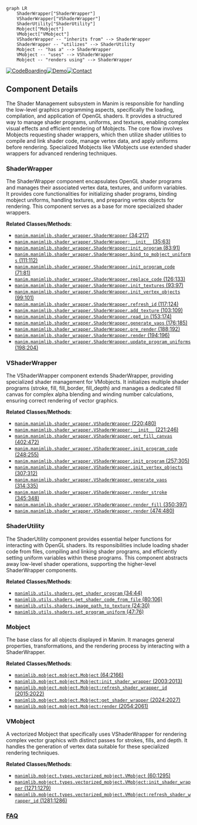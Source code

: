 ```mermaid
graph LR
    ShaderWrapper["ShaderWrapper"]
    VShaderWrapper["VShaderWrapper"]
    ShaderUtility["ShaderUtility"]
    Mobject["Mobject"]
    VMobject["VMobject"]
    VShaderWrapper -- "inherits from" --> ShaderWrapper
    ShaderWrapper -- "utilizes" --> ShaderUtility
    Mobject -- "has a" --> ShaderWrapper
    VMobject -- "uses" --> VShaderWrapper
    Mobject -- "renders using" --> ShaderWrapper
```
[![CodeBoarding](https://img.shields.io/badge/Generated%20by-CodeBoarding-9cf?style=flat-square)](https://github.com/CodeBoarding/GeneratedOnBoardings)[![Demo](https://img.shields.io/badge/Try%20our-Demo-blue?style=flat-square)](https://www.codeboarding.org/demo)[![Contact](https://img.shields.io/badge/Contact%20us%20-%20contact@codeboarding.org-lightgrey?style=flat-square)](mailto:contact@codeboarding.org)

## Component Details

The Shader Management subsystem in Manim is responsible for handling the low-level graphics programming aspects, specifically the loading, compilation, and application of OpenGL shaders. It provides a structured way to manage shader programs, uniforms, and textures, enabling complex visual effects and efficient rendering of Mobjects. The core flow involves Mobjects requesting shader wrappers, which then utilize shader utilities to compile and link shader code, manage vertex data, and apply uniforms before rendering. Specialized Mobjects like VMobjects use extended shader wrappers for advanced rendering techniques.

### ShaderWrapper
The ShaderWrapper component encapsulates OpenGL shader programs and manages their associated vertex data, textures, and uniform variables. It provides core functionalities for initializing shader programs, binding mobject uniforms, handling textures, and preparing vertex objects for rendering. This component serves as a base for more specialized shader wrappers.


**Related Classes/Methods**:

- <a href="https://github.com/3b1b/manim/blob/master/manimlib/shader_wrapper.py#L34-L217" target="_blank" rel="noopener noreferrer">`manim.manimlib.shader_wrapper.ShaderWrapper` (34:217)</a>
- <a href="https://github.com/3b1b/manim/blob/master/manimlib/shader_wrapper.py#L35-L63" target="_blank" rel="noopener noreferrer">`manim.manimlib.shader_wrapper.ShaderWrapper:__init__` (35:63)</a>
- <a href="https://github.com/3b1b/manim/blob/master/manimlib/shader_wrapper.py#L83-L91" target="_blank" rel="noopener noreferrer">`manim.manimlib.shader_wrapper.ShaderWrapper:init_program` (83:91)</a>
- <a href="https://github.com/3b1b/manim/blob/master/manimlib/shader_wrapper.py#L111-L112" target="_blank" rel="noopener noreferrer">`manim.manimlib.shader_wrapper.ShaderWrapper.bind_to_mobject_uniforms` (111:112)</a>
- <a href="https://github.com/3b1b/manim/blob/master/manimlib/shader_wrapper.py#L71-L81" target="_blank" rel="noopener noreferrer">`manim.manimlib.shader_wrapper.ShaderWrapper.init_program_code` (71:81)</a>
- <a href="https://github.com/3b1b/manim/blob/master/manimlib/shader_wrapper.py#L126-L133" target="_blank" rel="noopener noreferrer">`manim.manimlib.shader_wrapper.ShaderWrapper.replace_code` (126:133)</a>
- <a href="https://github.com/3b1b/manim/blob/master/manimlib/shader_wrapper.py#L93-L97" target="_blank" rel="noopener noreferrer">`manim.manimlib.shader_wrapper.ShaderWrapper.init_textures` (93:97)</a>
- <a href="https://github.com/3b1b/manim/blob/master/manimlib/shader_wrapper.py#L99-L101" target="_blank" rel="noopener noreferrer">`manim.manimlib.shader_wrapper.ShaderWrapper.init_vertex_objects` (99:101)</a>
- <a href="https://github.com/3b1b/manim/blob/master/manimlib/shader_wrapper.py#L117-L124" target="_blank" rel="noopener noreferrer">`manim.manimlib.shader_wrapper.ShaderWrapper.refresh_id` (117:124)</a>
- <a href="https://github.com/3b1b/manim/blob/master/manimlib/shader_wrapper.py#L103-L109" target="_blank" rel="noopener noreferrer">`manim.manimlib.shader_wrapper.ShaderWrapper.add_texture` (103:109)</a>
- <a href="https://github.com/3b1b/manim/blob/master/manimlib/shader_wrapper.py#L153-L174" target="_blank" rel="noopener noreferrer">`manim.manimlib.shader_wrapper.ShaderWrapper.read_in` (153:174)</a>
- <a href="https://github.com/3b1b/manim/blob/master/manimlib/shader_wrapper.py#L176-L185" target="_blank" rel="noopener noreferrer">`manim.manimlib.shader_wrapper.ShaderWrapper.generate_vaos` (176:185)</a>
- <a href="https://github.com/3b1b/manim/blob/master/manimlib/shader_wrapper.py#L188-L192" target="_blank" rel="noopener noreferrer">`manim.manimlib.shader_wrapper.ShaderWrapper.pre_render` (188:192)</a>
- <a href="https://github.com/3b1b/manim/blob/master/manimlib/shader_wrapper.py#L194-L196" target="_blank" rel="noopener noreferrer">`manim.manimlib.shader_wrapper.ShaderWrapper.render` (194:196)</a>
- <a href="https://github.com/3b1b/manim/blob/master/manimlib/shader_wrapper.py#L198-L204" target="_blank" rel="noopener noreferrer">`manim.manimlib.shader_wrapper.ShaderWrapper.update_program_uniforms` (198:204)</a>


### VShaderWrapper
The VShaderWrapper component extends ShaderWrapper, providing specialized shader management for VMobjects. It initializes multiple shader programs (stroke, fill, fill_border, fill_depth) and manages a dedicated fill canvas for complex alpha blending and winding number calculations, ensuring correct rendering of vector graphics.


**Related Classes/Methods**:

- <a href="https://github.com/3b1b/manim/blob/master/manimlib/shader_wrapper.py#L220-L480" target="_blank" rel="noopener noreferrer">`manim.manimlib.shader_wrapper.VShaderWrapper` (220:480)</a>
- <a href="https://github.com/3b1b/manim/blob/master/manimlib/shader_wrapper.py#L221-L246" target="_blank" rel="noopener noreferrer">`manim.manimlib.shader_wrapper.VShaderWrapper:__init__` (221:246)</a>
- <a href="https://github.com/3b1b/manim/blob/master/manimlib/shader_wrapper.py#L402-L472" target="_blank" rel="noopener noreferrer">`manim.manimlib.shader_wrapper.VShaderWrapper.get_fill_canvas` (402:472)</a>
- <a href="https://github.com/3b1b/manim/blob/master/manimlib/shader_wrapper.py#L248-L255" target="_blank" rel="noopener noreferrer">`manim.manimlib.shader_wrapper.VShaderWrapper.init_program_code` (248:255)</a>
- <a href="https://github.com/3b1b/manim/blob/master/manimlib/shader_wrapper.py#L257-L305" target="_blank" rel="noopener noreferrer">`manim.manimlib.shader_wrapper.VShaderWrapper.init_program` (257:305)</a>
- <a href="https://github.com/3b1b/manim/blob/master/manimlib/shader_wrapper.py#L307-L312" target="_blank" rel="noopener noreferrer">`manim.manimlib.shader_wrapper.VShaderWrapper.init_vertex_objects` (307:312)</a>
- <a href="https://github.com/3b1b/manim/blob/master/manimlib/shader_wrapper.py#L314-L335" target="_blank" rel="noopener noreferrer">`manim.manimlib.shader_wrapper.VShaderWrapper.generate_vaos` (314:335)</a>
- <a href="https://github.com/3b1b/manim/blob/master/manimlib/shader_wrapper.py#L345-L348" target="_blank" rel="noopener noreferrer">`manim.manimlib.shader_wrapper.VShaderWrapper.render_stroke` (345:348)</a>
- <a href="https://github.com/3b1b/manim/blob/master/manimlib/shader_wrapper.py#L350-L397" target="_blank" rel="noopener noreferrer">`manim.manimlib.shader_wrapper.VShaderWrapper.render_fill` (350:397)</a>
- <a href="https://github.com/3b1b/manim/blob/master/manimlib/shader_wrapper.py#L474-L480" target="_blank" rel="noopener noreferrer">`manim.manimlib.shader_wrapper.VShaderWrapper.render` (474:480)</a>


### ShaderUtility
The ShaderUtility component provides essential helper functions for interacting with OpenGL shaders. Its responsibilities include loading shader code from files, compiling and linking shader programs, and efficiently setting uniform variables within these programs. This component abstracts away low-level shader operations, supporting the higher-level ShaderWrapper components.


**Related Classes/Methods**:

- <a href="https://github.com/3b1b/manim/blob/master/manimlib/utils/shaders.py#L34-L44" target="_blank" rel="noopener noreferrer">`manimlib.utils.shaders.get_shader_program` (34:44)</a>
- <a href="https://github.com/3b1b/manim/blob/master/manimlib/utils/shaders.py#L80-L106" target="_blank" rel="noopener noreferrer">`manimlib.utils.shaders.get_shader_code_from_file` (80:106)</a>
- <a href="https://github.com/3b1b/manim/blob/master/manimlib/utils/shaders.py#L24-L30" target="_blank" rel="noopener noreferrer">`manimlib.utils.shaders.image_path_to_texture` (24:30)</a>
- <a href="https://github.com/3b1b/manim/blob/master/manimlib/utils/shaders.py#L47-L76" target="_blank" rel="noopener noreferrer">`manimlib.utils.shaders.set_program_uniform` (47:76)</a>


### Mobject
The base class for all objects displayed in Manim. It manages general properties, transformations, and the rendering process by interacting with a ShaderWrapper.


**Related Classes/Methods**:

- <a href="https://github.com/3b1b/manim/blob/master/manimlib/mobject/mobject.py#L64-L2166" target="_blank" rel="noopener noreferrer">`manimlib.mobject.mobject.Mobject` (64:2166)</a>
- <a href="https://github.com/3b1b/manim/blob/master/manimlib/mobject/mobject.py#L2003-L2013" target="_blank" rel="noopener noreferrer">`manimlib.mobject.mobject.Mobject:init_shader_wrapper` (2003:2013)</a>
- <a href="https://github.com/3b1b/manim/blob/master/manimlib/mobject/mobject.py#L2015-L2022" target="_blank" rel="noopener noreferrer">`manimlib.mobject.mobject.Mobject:refresh_shader_wrapper_id` (2015:2022)</a>
- <a href="https://github.com/3b1b/manim/blob/master/manimlib/mobject/mobject.py#L2024-L2027" target="_blank" rel="noopener noreferrer">`manimlib.mobject.mobject.Mobject:get_shader_wrapper` (2024:2027)</a>
- <a href="https://github.com/3b1b/manim/blob/master/manimlib/mobject/mobject.py#L2054-L2061" target="_blank" rel="noopener noreferrer">`manimlib.mobject.mobject.Mobject:render` (2054:2061)</a>


### VMobject
A vectorized Mobject that specifically uses VShaderWrapper for rendering complex vector graphics with distinct passes for strokes, fills, and depth. It handles the generation of vertex data suitable for these specialized rendering techniques.


**Related Classes/Methods**:

- <a href="https://github.com/3b1b/manim/blob/master/manimlib/mobject/types/vectorized_mobject.py#L60-L1295" target="_blank" rel="noopener noreferrer">`manimlib.mobject.types.vectorized_mobject.VMobject` (60:1295)</a>
- <a href="https://github.com/3b1b/manim/blob/master/manimlib/mobject/types/vectorized_mobject.py#L1271-L1279" target="_blank" rel="noopener noreferrer">`manimlib.mobject.types.vectorized_mobject.VMobject:init_shader_wrapper` (1271:1279)</a>
- <a href="https://github.com/3b1b/manim/blob/master/manimlib/mobject/types/vectorized_mobject.py#L1281-L1286" target="_blank" rel="noopener noreferrer">`manimlib.mobject.types.vectorized_mobject.VMobject:refresh_shader_wrapper_id` (1281:1286)</a>




### [FAQ](https://github.com/CodeBoarding/GeneratedOnBoardings/tree/main?tab=readme-ov-file#faq)